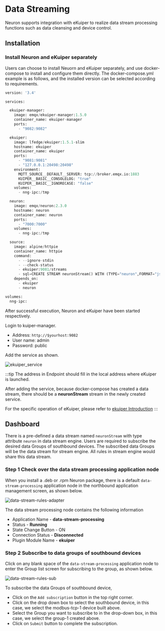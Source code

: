 # Data Streaming

Neuron supports integration with eKuiper to realize data stream processing functions such as data cleansing and device control.

## Installation

### Install Neuron and eKuiper separately

Users can choose to install Neuorn and eKuiper separately, and use docker-compose to install and configure them directly. The docker-compose.yml example is as follows, and the installed version can be selected according to requirements.

```python
version: '3.4'

services:

  ekuiper-manager:
    image: emqx/ekuiper-manager:1.5.0
    container_name: ekuiper-manager
    ports:
      - "9082:9082"

  ekuiper:
    image: lfedge/ekuiper:1.5.1-slim
    hostname: ekuiper
    container_name: ekuiper
    ports:
      - "9081:9081"
      - "127.0.0.1:20498:20498"
    environment:
      MQTT_SOURCE__DEFAULT__SERVER: tcp://broker.emqx.io:1883
      KUIPER__BASIC__CONSOLELOG: "true"
      KUIPER__BASIC__IGNORECASE: "false"
    volumes:
      - nng-ipc:/tmp

  neuron:
    image: emqx/neuron:2.3.0
    hostname: neuron
    container_name: neuron
    ports:
      - "7000:7000"
    volumes:
      - nng-ipc:/tmp

  source:
    image: alpine/httpie
    container_name: httpie
    command:
      - --ignore-stdin
      - --check-status
      - ekuiper:9081/streams
      - sql=CREATE STREAM neuronStream() WITH (TYPE="neuron",FORMAT="json",SHARED="true");
    depends_on:
      - ekuiper
      - neuron

volumes:
  nng-ipc:
```

After successful execution, Neuron and eKuiper have been started respectively.

Login to kuiper-manager.

* Address: `http://$yourhost:9082`
* User name: admin
* Password: public

Add the service as shown.

![ekuiper_service](./assets/ekuiper_service.png)

:::tip
The address in Endpoint should fill in the local address where eKuiper is launched.

After adding the service, because docker-compose has created a data stream, there should be a **neuronStream** stream in the newly created service.

For the specific operation of eKuiper, please refer to [ekuiper Introduction](https://ekuiper.org/docs/en/latest/operation/manager-ui/overview.html#install-the-management-console)
:::

## Dashboard

There is a pre-defined a data stream named `neuronStream` with type attribute `neuron` in data stream engine. Users are required to subscribe the desired data Groups of southbound devices. The subscribed data Groups will be the data stream for stream engine. All rules in stream engine would share this data stream.

### Step 1 Check over the data stream processing application node

When you install a .deb or .rpm Neuron package, there is a default `data-stream-processing` application node in the northbound application management screen, as shown below.

![data-stream-rules-adapter](./assets/data-stream-rules-adapter.png)

The data stream processing node contains the following information

* Application Name - **data-stream-processing**
* Status - **Running**
* State Change Button - ON
* Connection Status - **Disconnected**
* Plugin Module Name - **ekuiper**

### Step 2 Subscribe to data groups of southbound devices

Click on any blank space of the `data-stream-processing` application node to enter the Group list screen for subscribing to the group, as shown below.

![data-stream-rules-sub](./assets/data-stream-rules-sub.png)

To subscribe the data Groups of southbound device,

* Click on the `Add subscription` button in the top right corner.
* Click on the drop down box to select the southbound device, in this case, we select the modbus-tcp-1 device built above.
* Select the Group you want to subscribe to in the drop-down box, in this case, we select the group-1 created above.
* Click on `Submit` button to complete the subscription.
